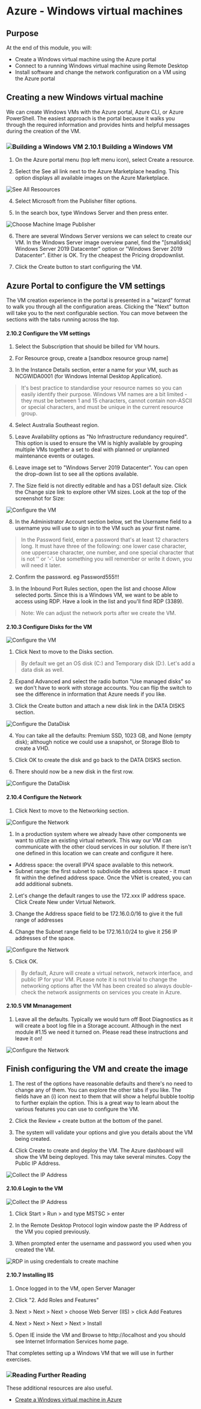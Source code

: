 # Azure - Windows virtual machines

## Purpose

At the end of this module, you will:
* Create a Windows virtual machine using the Azure portal
* Connect to a running Windows virtual machine using Remote Desktop
* Install software and change the network configuration on a VM using the Azure portal

## Creating a new Windows virtual machine

We can create Windows VMs with the Azure portal, Azure CLI, or Azure PowerShell. The easiest approach is the portal because it walks you through the required information and provides hints and helpful messages during the creation of the VM.

### ![Building a Windows VM][activity] 2.10.1 Building a Windows VM

1. On the Azure portal menu (top left menu icon), select Create a resource.

1. Select the See all link next to the Azure Marketplace heading. This option displays all available images on the Azure Marketplace.

![See All Resoources](../images/see-all-resources.jpg)

4. Select Microsoft from the Publisher filter options. 

5. In the search box, type Windows Server and then press enter.

![Choose Machine Image Publisher](../images/filter-vm-by-micrsoft.jpg)

6. There are several Windows Server versions we can select to create our VM. In the Windows Server image overview panel, find the "[smalldisk] Windows Server 2019 Datacenter" option or "Windows Server 2019 Datacenter". Either is OK. Try the cheapest the Pricing dropdownlist.

7. Click the Create button to start configuring the VM.

## Azure Portal to configure the VM settings

The VM creation experience in the portal is presented in a "wizard" format to walk you through all the configuration areas. Clicking the "Next" button will take you to the next configurable section. You can move between the sections with the tabs running across the top.

#### 2.10.2 Configure the VM settings

1. Select the Subscription that should be billed for VM hours.

1. For Resource group, create a [sandbox resource group name]

1. In the Instance Details section, enter a name for your VM, such as NCGWIDA0001 (for Windows Internal Desktop Application).

> It's best practice to standardise your resource names so you can easily identify their purpose. Windows VM names are a bit limited - they must be between 1 and 15 characters, cannot contain non-ASCII or special characters, and must be unique in the current resource group.

4. Select Australia Southeast region.

5. Leave Availability options as "No Infrastructure redundancy required". This option is used to ensure the VM is highly available by grouping multiple VMs together a set to deal with planned or unplanned maintenance events or outages.

6. Leave image set to "Windows Server 2019 Datacenter". You can open the drop-down list to see all the options available.

7. The Size field is not directly editable and has a DS1 default size. Click the Change size link to explore other VM sizes. Look at the top of the screenshot for Size:

![Configure the VM](../images/configure-vm-2.jpg)

8. In the Administrator Account section below, set the Username field to a username you will use to sign in to the VM such as your first name.

> In the Password field, enter a password that's at least 12 characters long. It must have three of the following: one lower case character, one uppercase character, one number, and one special character that is not '\' or '-'. Use something you will remember or write it down, you will need it later.

2. Confirm the password. eg Password555!!!

3. In the Inbound Port Rules section, open the list and choose Allow selected ports. Since this is a Windows VM, we want to be able to access using RDP. Have a look in the list and you'll find RDP (3389). 

> Note: We can adjust the network ports after we create the VM.


#### 2.10.3 Configure Disks for the VM

![Configure the VM](../images/configure-vm-3.jpg)

1. Click Next to move to the Disks section.

> By default we get an OS disk (C:) and Temporary disk (D:). Let's add a data disk as well.

2. Expand Advanced and select the radio button "Use managed disks" so we don't have to work with storage accounts. You can flip the switch to see the difference in information that Azure needs if you like.

3. Click the Create button and attach a new disk link in the DATA DISKS section.

![Configure the DataDisk](../images/configure-vm-4.jpg)

4. You can take all the defaults: Premium SSD, 1023 GB, and None (empty disk); although notice we could use a snapshot, or Storage Blob to create a VHD.

5. Click OK to create the disk and go back to the DATA DISKS section.

6. There should now be a new disk in the first row.

![Configure the DataDisk](../images/configure-vm-5.jpg)

#### 2.10.4 Configure the Network

1. Click Next to move to the Networking section.

![Configure the Network](../images/configure-vm-6.jpg)

1. In a production system where we already have other components we want to utilize an existing virtual network. This way our VM can communicate with the other cloud services in our solution. If there isn't one defined in this location we can create and configure it here.

* Address space: the overall IPV4 space available to this network.
* Subnet range: the first subnet to subdivide the address space - it must fit within the defined address space. Once the VNet is created, you can add additional subnets.
 
2. Let's change the default ranges to use the 172.xxx IP address space. Click Create New under Virtual Network.

3. Change the Address space field to be 172.16.0.0/16 to give it the full range of addresses

4. Change the Subnet range field to be 172.16.1.0/24 to give it 256 IP addresses of the space.

![Configure the Network](../images/configure-vm-7.jpg)

5. Click OK.

> By default, Azure will create a virtual network, network interface, and public IP for your VM. PLease note it is not trivial to change the networking options after the VM has been created so always double-check the network assignments on services you create in Azure.

#### 2.10.5 VM Mmanagement

1. Leave all the defaults. Typically we would turn off Boot Diagnostics as it will create a boot log file in a Storage account. Although in the next module #1.15 we need it turned on. Please read these instructions and leave it on!

![Configure the Network](../images/configure-vm-8.jpg)

## Finish configuring the VM and create the image

1. The rest of the options have reasonable defaults and there's no need to change any of them. You can explore the other tabs if you like. The fields have an (i) icon next to them that will show a helpful bubble tooltip to further explain the option. This is a great way to learn about the various features you can use to configure the VM.

1. Click the Review + create button at the bottom of the panel. 

1. The system will validate your options and give you details about the VM being created.

4. Click Create to create and deploy the VM. The Azure dashboard will show the VM being deployed. This may take several minutes. Copy the Public IP Address.

![Collect the IP Address](../images/configure-vm-9.png)

#### 2.10.6 Login to the VM

![Collect the IP Address](../images/RDPin.png)

1. Click Start > Run > and type MSTSC > enter

1. In the Remote Desktop Protocol login window paste the IP Address of the VM you copied previously.

1. When prompted enter the username and password you used when you created the VM.

![RDP in using credentials to create machine](../images/RDPin2.png)

#### 2.10.7 Installing IIS

1. Once logged in to the VM, open Server Manager

1. Click "2. Add Roles and Features" 

1. Next > Next > Next > choose Web Server (IIS) > click Add Features

1. Next > Next > Next > Next > Install

1. Open IE inside the VM and Browse to http://localhost and you should see Internet Information Services home page.

That completes setting up a Windows VM that we will use in further exercises.


### ![Reading][reading] Further Reading

These additional resources are also useful.

* [Create a Windows virtual machine in Azure](https://docs.microsoft.com/en-gb/learn/modules/create-windows-virtual-machine-in-azure/)


[activity]: ../icons/activity.png "Workshop Activity!"
[discussion]: ../icons/discussion.png "Team Discussion!"
[reading]: ../icons/reading.png "Further Reading!"
